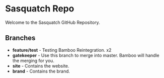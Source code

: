 # Sasquatch Repo

Welcome to the Sasquatch GitHub Repository.

## Branches
- **feature/test** - Testing Bamboo Reintegration. x2
- **gatekeeper** - Use this branch to merge into master. Bamboo will handle the merging for you.
- **site** - Contains the website.
- **brand** - Contains the brand.